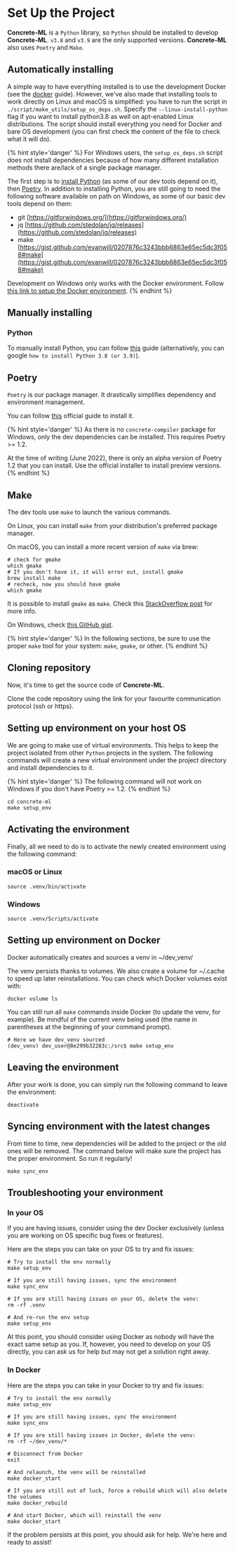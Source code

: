 # Set Up the Project

**Concrete-ML** is a `Python` library, so `Python` should be installed to develop **Concrete-ML**. `v3.8` and `v3.9` are the only supported versions. **Concrete-ML** also uses `Poetry` and `Make`.

## Automatically installing

A simple way to have everything installed is to use the development Docker (see the [docker](docker.md) guide). However, we've also made that installing tools to work directly on Linux and macOS is simplified: you have to run the script in `./script/make_utils/setup_os_deps.sh`. Specify the `--linux-install-python` flag if you want to install python3.8 as well on apt-enabled Linux distributions. The script should install everything you need for Docker and bare OS development (you can first check the content of the file to check what it will do).

{% hint style='danger' %}
For Windows users, the `setup_os_deps.sh` script does not install dependencies because of how many different installation methods there are/lack of a single package manager.

The first step is to [install Python](#installing-python) (as some of our dev tools depend on it), then [Poetry](#installing-poetry). In addition to installing Python, you are still going to need the following software available on path on Windows, as some of our basic dev tools depend on them:

- git [https://gitforwindows.org/](https://gitforwindows.org/)
- jq [https://github.com/stedolan/jq/releases](https://github.com/stedolan/jq/releases)
- make [https://gist.github.com/evanwill/0207876c3243bbb6863e65ec5dc3f058#make](https://gist.github.com/evanwill/0207876c3243bbb6863e65ec5dc3f058#make)

Development on Windows only works with the Docker environment. Follow [this link to setup the Docker environment](docker.md).
{% endhint %}

## Manually installing

### Python

To manually install Python, you can follow [this](https://realpython.com/installing-python/) guide (alternatively, you can google `how to install Python 3.8 (or 3.9)`).

## Poetry

`Poetry` is our package manager. It drastically simplifies dependency and environment management.

You can follow [this](https://python-poetry.org/docs/#installation) official guide to install it.

{% hint style='danger' %}
As there is no `concrete-compiler` package for Windows, only the dev dependencies can be installed. This requires Poetry >= 1.2.

At the time of writing (June 2022), there is only an alpha version of Poetry 1.2 that you can install. Use the official installer to install preview versions.
{% endhint %}

## Make

The dev tools use `make` to launch the various commands.

On Linux, you can install `make` from your distribution's preferred package manager.

On macOS, you can install a more recent version of `make` via brew:

```shell
# check for gmake
which gmake
# If you don't have it, it will error out, install gmake
brew install make
# recheck, now you should have gmake
which gmake
```

It is possible to install `gmake` as `make`. Check this [StackOverflow post](https://stackoverflow.com/questions/38901894/how-can-i-install-a-newer-version-of-make-on-mac-os) for more info.

On Windows, check [this GitHub gist](https://gist.github.com/evanwill/0207876c3243bbb6863e65ec5dc3f058#make).

{% hint style='danger' %}
In the following sections, be sure to use the proper `make` tool for your system: `make`, `gmake`, or other.
{% endhint %}

## Cloning repository

Now, it's time to get the source code of **Concrete-ML**.

Clone the code repository using the link for your favourite communication protocol (ssh or https).

## Setting up environment on your host OS

We are going to make use of virtual environments. This helps to keep the project isolated from other `Python` projects in the system. The following commands will create a new virtual environment under the project directory and install dependencies to it.

{% hint style='danger' %}
The following command will not work on Windows if you don't have Poetry >= 1.2.
{% endhint %}

```shell
cd concrete-ml
make setup_env
```

## Activating the environment

Finally, all we need to do is to activate the newly created environment using the following command:

### macOS or Linux

```shell
source .venv/bin/activate
```

### Windows

```shell
source .venv/Scripts/activate
```

## Setting up environment on Docker

Docker automatically creates and sources a venv in ~/dev_venv/

The venv persists thanks to volumes. We also create a volume for ~/.cache to speed up later reinstallations. You can check which Docker volumes exist with:

```shell
docker volume ls
```

You can still run all `make` commands inside Docker (to update the venv, for example). Be mindful of the current venv being used (the name in parentheses at the beginning of your command prompt).

```shell
# Here we have dev_venv sourced
(dev_venv) dev_user@8e299b32283c:/src$ make setup_env
```

## Leaving the environment

After your work is done, you can simply run the following command to leave the environment:

```shell
deactivate
```

## Syncing environment with the latest changes

From time to time, new dependencies will be added to the project or the old ones will be removed. The command below will make sure the project has the proper environment. So run it regularly!

```shell
make sync_env
```

## Troubleshooting your environment

### In your OS

If you are having issues, consider using the dev Docker exclusively (unless you are working on OS specific bug fixes or features).

Here are the steps you can take on your OS to try and fix issues:

```shell
# Try to install the env normally
make setup_env

# If you are still having issues, sync the environment
make sync_env

# If you are still having issues on your OS, delete the venv:
rm -rf .venv

# And re-run the env setup
make setup_env
```

At this point, you should consider using Docker as nobody will have the exact same setup as you. If, however, you need to develop on your OS directly, you can ask us for help but may not get a solution right away.

### In Docker

Here are the steps you can take in your Docker to try and fix issues:

```shell
# Try to install the env normally
make setup_env

# If you are still having issues, sync the environment
make sync_env

# If you are still having issues in Docker, delete the venv:
rm -rf ~/dev_venv/*

# Disconnect from Docker
exit

# And relaunch, the venv will be reinstalled
make docker_start

# If you are still out of luck, force a rebuild which will also delete the volumes
make docker_rebuild

# And start Docker, which will reinstall the venv
make docker_start
```

If the problem persists at this point, you should ask for help. We're here and ready to assist!
